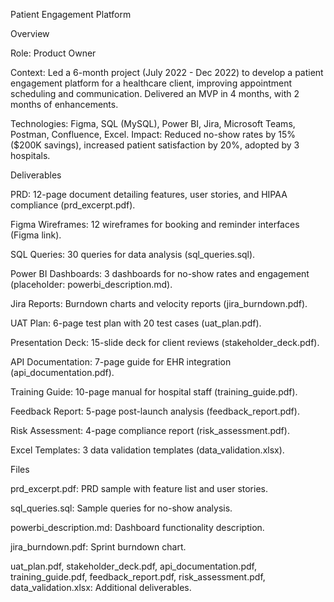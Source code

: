 Patient Engagement Platform

Overview

Role: Product Owner

Context: Led a 6-month project (July 2022 - Dec 2022) to develop a patient engagement platform for a healthcare client, improving appointment scheduling and communication. Delivered an MVP in 4 months, with 2 months of enhancements.

Technologies: Figma, SQL (MySQL), Power BI, Jira, Microsoft Teams, Postman, Confluence, Excel.
Impact: Reduced no-show rates by 15% ($200K savings), increased patient satisfaction by 20%, adopted by 3 hospitals.

Deliverables

PRD: 12-page document detailing features, user stories, and HIPAA compliance (prd_excerpt.pdf).

Figma Wireframes: 12 wireframes for booking and reminder interfaces (Figma link).

SQL Queries: 30 queries for data analysis (sql_queries.sql).

Power BI Dashboards: 3 dashboards for no-show rates and engagement (placeholder: powerbi_description.md).

Jira Reports: Burndown charts and velocity reports (jira_burndown.pdf).

UAT Plan: 6-page test plan with 20 test cases (uat_plan.pdf).

Presentation Deck: 15-slide deck for client reviews (stakeholder_deck.pdf).

API Documentation: 7-page guide for EHR integration (api_documentation.pdf).

Training Guide: 10-page manual for hospital staff (training_guide.pdf).

Feedback Report: 5-page post-launch analysis (feedback_report.pdf).

Risk Assessment: 4-page compliance report (risk_assessment.pdf).

Excel Templates: 3 data validation templates (data_validation.xlsx).

Files

prd_excerpt.pdf: PRD sample with feature list and user stories.

sql_queries.sql: Sample queries for no-show analysis.

powerbi_description.md: Dashboard functionality description.

jira_burndown.pdf: Sprint burndown chart.

uat_plan.pdf, stakeholder_deck.pdf, api_documentation.pdf, training_guide.pdf, feedback_report.pdf, risk_assessment.pdf, data_validation.xlsx: Additional deliverables.
